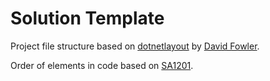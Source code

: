 # Solution Template

Project file structure based on [dotnetlayout](https://gist.github.com/davidfowl/ed7564297c61fe9ab814) by [David Fowler](https://gist.github.com/davidfowl).

Order of elements in code based on [SA1201](https://github.com/DotNetAnalyzers/StyleCopAnalyzers/blob/master/documentation/SA1201.md).